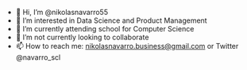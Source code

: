 - 👋 Hi, I’m @nikolasnavarro55
- 👀 I’m interested in Data Science and Product Management
- 🌱 I’m currently attending school for Computer Science
- 💞️ I’m not currently looking to collaborate
- 📫 How to reach me: nikolasnavarro.business@gmail.com or Twitter @navarro_scl
